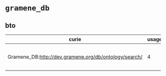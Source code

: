 # `gramene_db`

## bto

| curie                                                 |   usages | nodes                                                                                                                                                                                                                                      |
|-------------------------------------------------------|----------|--------------------------------------------------------------------------------------------------------------------------------------------------------------------------------------------------------------------------------------------|
| Gramene_DB:http://dev.gramene.org/db/ontology/search/ |        4 | [BTO:0000105](http://purl.obolibrary.org/obo/BTO_0000105), [BTO:0000488](http://purl.obolibrary.org/obo/BTO_0000488), [BTO:0000719](http://purl.obolibrary.org/obo/BTO_0000719), [BTO:0000908](http://purl.obolibrary.org/obo/BTO_0000908) |


